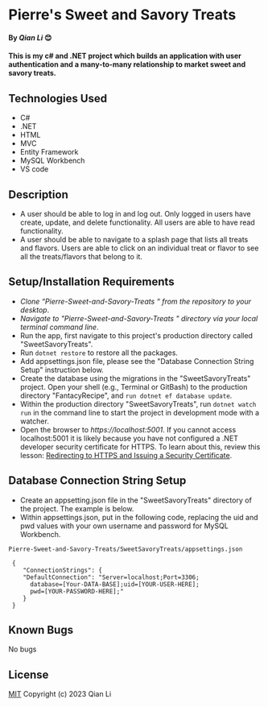 # Pierre's Sweet and Savory Treats

#### By _Qian Li_  😊

#### This is my c# and .NET project which builds an application with user authentication and a many-to-many relationship to market sweet and savory treats.

## Technologies Used

* C#
* .NET
* HTML
* MVC
* Entity Framework
* MySQL Workbench
* VS code

## Description

* A user should be able to log in and log out. Only logged in users have create, update, and delete functionality. All users are able to have read functionality. 
* A user should be able to navigate to a splash page that lists all treats and flavors. Users are able to click on an individual treat or flavor to see all the treats/flavors that belong to it.

## Setup/Installation Requirements

* _Clone “Pierre-Sweet-and-Savory-Treats
“ from the repository to your desktop_.
* _Navigate to "Pierre-Sweet-and-Savory-Treats
" directory via your local terminal command line_.
* Run the app, first navigate to this project's production directory called "SweetSavoryTreats". 
* Run `dotnet restore` to restore all the packages.
* Add appsettings.json file, please see the "Database Connection String Setup" instruction below.
* Create the database using the migrations in the "SweetSavoryTreats" project. Open your shell (e.g., Terminal or GitBash) to the production directory "FantacyRecipe", and `run dotnet ef database update`.
* Within the production directory "SweetSavoryTreats", run `dotnet watch run` in the command line to start the project in development mode with a watcher.
* Open the browser to _https://localhost:5001_. If you cannot access localhost:5001 it is likely because you have not configured a .NET developer security certificate for HTTPS. To learn about this, review this lesson: [Redirecting to HTTPS and Issuing a Security Certificate](https://www.learnhowtoprogram.com/c-and-net/basic-web-applications/redirecting-to-https-and-issuing-a-security-certificate).

## Database Connection String Setup 

* Create an appsetting.json file in the "SweetSavoryTreats" directory of the project. The example is below.
* Within appsettings.json, put in the following code, replacing the uid and pwd values with your own username and password for MySQL Workbench.

```
Pierre-Sweet-and-Savory-Treats/SweetSavoryTreats/appsettings.json

 {
    "ConnectionStrings": {
    "DefaultConnection": "Server=localhost;Port=3306;
      database=[Your-DATA-BASE];uid=[YOUR-USER-HERE];
      pwd=[YOUR-PASSWORD-HERE];"
    }
 }
```

## Known Bugs

No bugs 

## License
[MIT](license.txt)
Copyright (c) 2023 Qian Li

